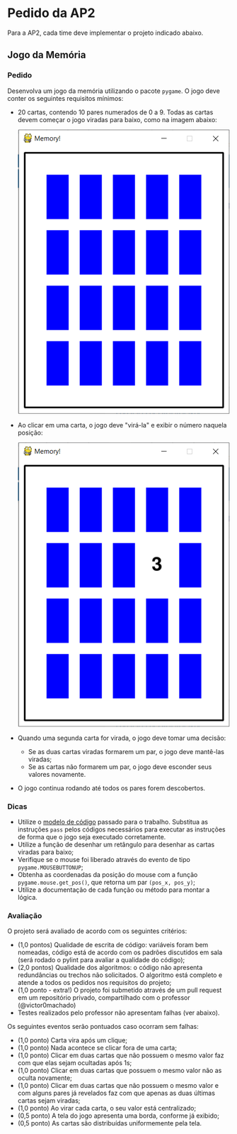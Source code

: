 # Pedido da AP2

Para a AP2, cada time deve implementar o projeto indicado abaixo.

## Jogo da Memória

### Pedido

Desenvolva um jogo da memória utilizando o pacote `pygame`. O jogo deve conter os seguintes requisitos mínimos:

- 20 cartas, contendo 10 pares numerados de 0 a 9. Todas as cartas devem começar o jogo viradas para baixo, como na imagem abaixo:

    ![Tela inicial do jogo da memória](/prog/img/memoria1.png)

- Ao clicar em uma carta, o jogo deve "virá-la" e exibir o número naquela posição:

    ![Uma carta virada](/prog/img/memoria2.png)

- Quando uma segunda carta for virada, o jogo deve tomar uma decisão:
    - Se as duas cartas viradas formarem um par, o jogo deve mantê-las viradas;
    - Se as cartas não formarem um par, o jogo deve esconder seus valores novamente.
- O jogo continua rodando até todos os pares forem descobertos.

### Dicas

- Utilize o [modelo de código](/prog/projetos/modelo_ap2.txt) passado para o trabalho. Substitua as instruções `pass` pelos códigos necessários para executar as instruções de forma que o jogo seja executado corretamente.
- Utilize a função de desenhar um retângulo para desenhar as cartas viradas para baixo;
- Verifique se o mouse foi liberado através do evento de tipo `pygame.MOUSEBUTTONUP`;
- Obtenha as coordenadas da posição do mouse com a função `pygame.mouse.get_pos()`, que retorna um par `(pos_x, pos_y)`;
- Utilize a documentação de cada função ou método para montar a lógica.

### Avaliação

O projeto será avaliado de acordo com os seguintes critérios:

- (1,0 pontos) Qualidade de escrita de código: variáveis foram bem nomeadas, código está de acordo com os padrões discutidos em sala (será rodado o pylint para avaliar a qualidade do código);
- (2,0 pontos) Qualidade dos algoritmos: o código não apresenta redundâncias ou trechos não solicitados. O algoritmo está completo e atende a todos os pedidos nos requisitos do projeto;
- (1,0 ponto - extra!) O projeto foi submetido através de um pull request em um repositório privado, compartilhado com o professor (@victor0machado)
- Testes realizados pelo professor não apresentam falhas (ver abaixo).

Os seguintes eventos serão pontuados caso ocorram sem falhas:

- (1,0 ponto) Carta vira após um clique;
- (1,0 ponto) Nada acontece se clicar fora de uma carta;
- (1,0 ponto) Clicar em duas cartas que não possuem o mesmo valor faz com que elas sejam ocultadas após 1s;
- (1,0 ponto) Clicar em duas cartas que possuem o mesmo valor não as oculta novamente;
- (1,0 ponto) Clicar em duas cartas que não possuem o mesmo valor e com alguns pares já revelados faz com que apenas as duas últimas cartas sejam viradas;
- (1,0 ponto) Ao virar cada carta, o seu valor está centralizado;
- (0,5 ponto) A tela do jogo apresenta uma borda, conforme já exibido;
- (0,5 ponto) As cartas são distribuídas uniformemente pela tela.

